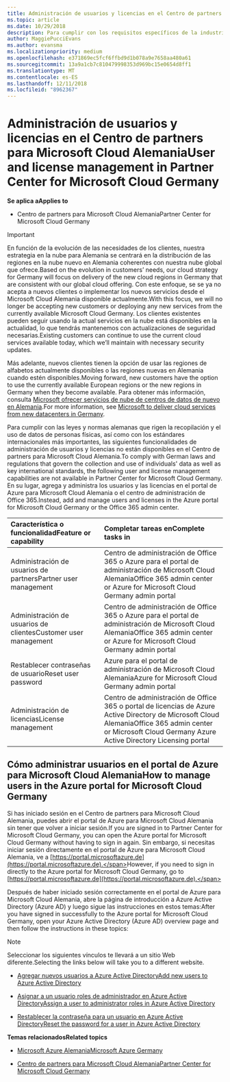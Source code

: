 ```yaml
---
title: Administración de usuarios y licencias en el Centro de partners para Microsoft Cloud Alemania | Centro de partners para Microsoft Cloud Alemania
ms.topic: article
ms.date: 10/29/2018
description: Para cumplir con los requisitos específicos de la industria, regionales y nacionales que rigen la recopilación y el uso de datos de personas físicas, en el Centro de partners de Microsoft Cloud Alemania no están disponibles las funcionalidades de administración de usuarios. En su lugar, agrega y administra los usuarios en el portal de Azure para Microsoft Cloud Alemania.
author: MaggiePucciEvans
ms.author: evansma
ms.localizationpriority: medium
ms.openlocfilehash: e371869ec5fcf6ffbd9d1b078a9e7658aa480a61
ms.sourcegitcommit: 13a9a1cb7c810479998353d969bc15e0654d8ff1
ms.translationtype: MT
ms.contentlocale: es-ES
ms.lasthandoff: 12/11/2018
ms.locfileid: "8962367"
---
```

# <a name="user-and-license-management-in-partner-center-for-microsoft-cloud-germany"></a><span data-ttu-id="60fb2-104">Administración de usuarios y licencias en el Centro de partners para Microsoft Cloud Alemania</span><span class="sxs-lookup"><span data-stu-id="60fb2-104">User and license management in Partner Center for Microsoft Cloud Germany</span></span>

**<span data-ttu-id="60fb2-105">Se aplica a</span><span class="sxs-lookup"><span data-stu-id="60fb2-105">Applies to</span></span>**

-  <span data-ttu-id="60fb2-106">Centro de partners para Microsoft Cloud Alemania</span><span class="sxs-lookup"><span data-stu-id="60fb2-106">Partner Center for Microsoft Cloud Germany</span></span>

> [!IMPORTANT]
> <span data-ttu-id="60fb2-107">En función de la evolución de las necesidades de los clientes, nuestra estrategia en la nube para Alemania se centrará en la distribución de las regiones en la nube nuevo en Alemania coherentes con nuestra nube global que ofrece.</span><span class="sxs-lookup"><span data-stu-id="60fb2-107">Based on the evolution in customers’ needs, our cloud strategy for Germany will focus on delivery of the new cloud regions in Germany that are consistent with our global cloud offering.</span></span> <span data-ttu-id="60fb2-108">Con este enfoque, se se ya no acepta a nuevos clientes o implementar los nuevos servicios desde el Microsoft Cloud Alemania disponible actualmente.</span><span class="sxs-lookup"><span data-stu-id="60fb2-108">With this focus, we will no longer be accepting new customers or deploying any new services from the currently available Microsoft Cloud Germany.</span></span> <span data-ttu-id="60fb2-109">Los clientes existentes pueden seguir usando la actual servicios en la nube está disponibles en la actualidad, lo que tendrás mantenemos con actualizaciones de seguridad necesarias.</span><span class="sxs-lookup"><span data-stu-id="60fb2-109">Existing customers can continue to use the current cloud services available today, which we’ll maintain with necessary security updates.</span></span>
>  
> <span data-ttu-id="60fb2-110">Más adelante, nuevos clientes tienen la opción de usar las regiones de alfabetos actualmente disponibles o las regiones nuevas en Alemania cuando estén disponibles.</span><span class="sxs-lookup"><span data-stu-id="60fb2-110">Moving forward, new customers have the option to use the currently available European regions or the new regions in Germany when they become available.</span></span> <span data-ttu-id="60fb2-111">Para obtener más información, consulta [Microsoft ofrecer servicios de nube de centros de datos de nuevo en Alemania](https://news.microsoft.com/europe/2018/08/31/microsoft-to-deliver-cloud-services-from-new-datacentres-in-germany-in-2019-to-meet-evolving-customer-needs/).</span><span class="sxs-lookup"><span data-stu-id="60fb2-111">For more information, see [Microsoft to deliver cloud services from new datacenters in Germany](https://news.microsoft.com/europe/2018/08/31/microsoft-to-deliver-cloud-services-from-new-datacentres-in-germany-in-2019-to-meet-evolving-customer-needs/).</span></span>

<span data-ttu-id="60fb2-112">Para cumplir con las leyes y normas alemanas que rigen la recopilación y el uso de datos de personas físicas, así como con los estándares internacionales más importantes, las siguientes funcionalidades de administración de usuarios y licencias no están disponibles en el Centro de partners para Microsoft Cloud Alemania.</span><span class="sxs-lookup"><span data-stu-id="60fb2-112">To comply with German laws and regulations that govern the collection and use of individuals' data as well as key international standards, the following user and license management capabilities are not available in Partner Center for Microsoft Cloud Germany.</span></span> <span data-ttu-id="60fb2-113">En su lugar, agrega y administra los usuarios y las licencias en el portal de Azure para Microsoft Cloud Alemania o el centro de administración de Office 365.</span><span class="sxs-lookup"><span data-stu-id="60fb2-113">Instead, add and manage users and licenses in the Azure portal for Microsoft Cloud Germany or the Office 365 admin center.</span></span>

<span data-ttu-id="60fb2-114">Característica o funcionalidad</span><span class="sxs-lookup"><span data-stu-id="60fb2-114">Feature or capability</span></span> | <span data-ttu-id="60fb2-115">Completar tareas en</span><span class="sxs-lookup"><span data-stu-id="60fb2-115">Complete tasks in</span></span>
:--- | :---
<span data-ttu-id="60fb2-116">Administración de usuarios de partners</span><span class="sxs-lookup"><span data-stu-id="60fb2-116">Partner user management</span></span> | <span data-ttu-id="60fb2-117">Centro de administración de Office 365 o Azure para el portal de administración de Microsoft Cloud Alemania</span><span class="sxs-lookup"><span data-stu-id="60fb2-117">Office 365 admin center or Azure for Microsoft Cloud Germany admin portal</span></span>
<span data-ttu-id="60fb2-118">Administración de usuarios de clientes</span><span class="sxs-lookup"><span data-stu-id="60fb2-118">Customer user management</span></span> | <span data-ttu-id="60fb2-119">Centro de administración de Office 365 o Azure para el portal de administración de Microsoft Cloud Alemania</span><span class="sxs-lookup"><span data-stu-id="60fb2-119">Office 365 admin center or Azure for Microsoft Cloud Germany admin portal</span></span>
<span data-ttu-id="60fb2-120">Restablecer contraseñas de usuario</span><span class="sxs-lookup"><span data-stu-id="60fb2-120">Reset user password</span></span> | <span data-ttu-id="60fb2-121">Azure para el portal de administración de Microsoft Cloud Alemania</span><span class="sxs-lookup"><span data-stu-id="60fb2-121">Azure for Microsoft Cloud Germany admin portal</span></span>
<span data-ttu-id="60fb2-122">Administración de licencias</span><span class="sxs-lookup"><span data-stu-id="60fb2-122">License management</span></span> | <span data-ttu-id="60fb2-123">Centro de administración de Office 365 o portal de licencias de Azure Active Directory de Microsoft Cloud Alemania</span><span class="sxs-lookup"><span data-stu-id="60fb2-123">Office 365 admin center or Microsoft Cloud Germany Azure Active Directory Licensing portal</span></span>

## <a name="how-to-manage-users-in-the-azure-portal-for-microsoft-cloud-germany"></a><span data-ttu-id="60fb2-124">Cómo administrar usuarios en el portal de Azure para Microsoft Cloud Alemania</span><span class="sxs-lookup"><span data-stu-id="60fb2-124">How to manage users in the Azure portal for Microsoft Cloud Germany</span></span> 

<span data-ttu-id="60fb2-125">Si has iniciado sesión en el Centro de partners para Microsoft Cloud Alemania, puedes abrir el portal de Azure para Microsoft Cloud Alemania sin tener que volver a iniciar sesión.</span><span class="sxs-lookup"><span data-stu-id="60fb2-125">If you are signed in to Partner Center for Microsoft Cloud Germany, you can open the Azure portal for Microsoft Cloud Germany without having to sign in again.</span></span> <span data-ttu-id="60fb2-126">Sin embargo, si necesitas iniciar sesión directamente en el portal de Azure para Microsoft Cloud Alemania, ve a [https://portal.microsoftazure.de](https://portal.microsoftazure.de).</span><span class="sxs-lookup"><span data-stu-id="60fb2-126">However, if you need to sign in directly to the Azure portal for Microsoft Cloud Germany, go to [https://portal.microsoftazure.de](https://portal.microsoftazure.de).</span></span> 

<span data-ttu-id="60fb2-127">Después de haber iniciado sesión correctamente en el portal de Azure para Microsoft Cloud Alemania, abre la página de introducción a Azure Active Directory (Azure AD) y luego sigue las instrucciones en estos temas:</span><span class="sxs-lookup"><span data-stu-id="60fb2-127">After you have signed in successfully to the Azure portal for Microsoft Cloud Germany, open your Azure Active Directory (Azure AD) overview page and then follow the instructions in these topics:</span></span>

> [!NOTE]  
> <span data-ttu-id="60fb2-128">Seleccionar los siguientes vínculos te llevará a un sitio Web diferente.</span><span class="sxs-lookup"><span data-stu-id="60fb2-128">Selecting the links below will take you to a different website.</span></span> 

-  [<span data-ttu-id="60fb2-129">Agregar nuevos usuarios a Azure Active Directory</span><span class="sxs-lookup"><span data-stu-id="60fb2-129">Add new users to Azure Active Directory</span></span>](https://docs.microsoft.com/azure/active-directory/active-directory-users-create-azure-portal)

-  [<span data-ttu-id="60fb2-130">Asignar a un usuario roles de administrador en Azure Active Directory</span><span class="sxs-lookup"><span data-stu-id="60fb2-130">Assign a user to administrator roles in Azure Active Directory</span></span>](https://docs.microsoft.com/azure/active-directory/active-directory-users-assign-role-azure-portal)

-  [<span data-ttu-id="60fb2-131">Restablecer la contraseña para un usuario en Azure Active Directory</span><span class="sxs-lookup"><span data-stu-id="60fb2-131">Reset the password for a user in Azure Active Directory</span></span>](https://docs.microsoft.com/azure/active-directory/active-directory-users-reset-password-azure-portal)

**<span data-ttu-id="60fb2-132">Temas relacionados</span><span class="sxs-lookup"><span data-stu-id="60fb2-132">Related topics</span></span>**

-  [<span data-ttu-id="60fb2-133">Microsoft Azure Alemania</span><span class="sxs-lookup"><span data-stu-id="60fb2-133">Microsoft Azure Germany</span></span>](https://azure.microsoft.com/en-us/global-infrastructure/germany/)

-  [<span data-ttu-id="60fb2-134">Centro de partners para Microsoft Cloud Alemania</span><span class="sxs-lookup"><span data-stu-id="60fb2-134">Partner Center for Microsoft Cloud Germany</span></span>](partner-center-for-microsoft-cloud-germany.md)


